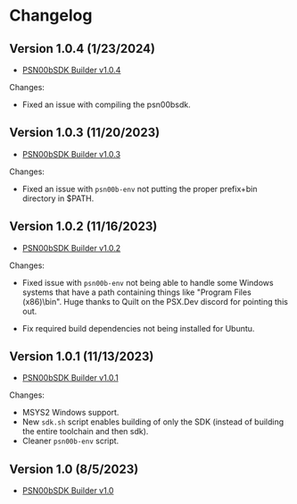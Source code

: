 # Changelog

## Version 1.0.4 (1/23/2024)

*   [PSN00bSDK Builder v1.0.4](https://github.com/alex-free/psn00bsdk-builder/releases/download/v1.0.4/psn00bsdk-builder-v1.0.4.zip)

Changes:

*   Fixed an issue with compiling the psn00bsdk.

## Version 1.0.3 (11/20/2023)

*   [PSN00bSDK Builder v1.0.3](https://github.com/alex-free/psn00bsdk-builder/releases/download/v1.0.3/psn00bsdk-builder-v1.0.3.zip)

Changes:

*   Fixed an issue with `psn00b-env` not putting the proper prefix+bin directory in $PATH.

## Version 1.0.2 (11/16/2023)

*   [PSN00bSDK Builder v1.0.2](https://github.com/alex-free/psn00bsdk-builder/releases/download/v1.0.2/psn00bsdk-builder-v1.0.2.zip)

Changes:

*   Fixed issue with `psn00b-env` not being able to handle some Windows systems that have a path containing things like "Program Files (x86)\bin". Huge thanks to Quilt on the PSX.Dev discord for pointing this out.

*   Fix required build dependencies not being installed for Ubuntu. 

## Version 1.0.1 (11/13/2023)

*   [PSN00bSDK Builder v1.0.1](https://github.com/alex-free/psn00bsdk-builder/releases/download/v1.0.1/psn00bsdk-builder-v1.0.1.zip)

Changes:

*   MSYS2 Windows support.
*   New `sdk.sh` script enables building of only the SDK (instead of building the entire toolchain and then sdk).
*   Cleaner `psn00b-env` script.

## Version 1.0 (8/5/2023)

*   [PSN00bSDK Builder v1.0](https://github.com/alex-free/psn00bsdk-builder/releases/download/v1.0/psn00bsdk-builder-v1.0.zip)
 